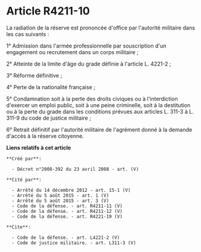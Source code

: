 # Article R4211-10

La radiation de la réserve est prononcée d'office par l'autorité militaire dans les cas suivants : 

1° Admission dans l'armée professionnelle par souscription d'un engagement ou recrutement dans un corps militaire ; 

2° Atteinte de la limite d'âge du grade définie à l'article L. 4221-2 ; 

3° Réforme définitive ; 

4° Perte de la nationalité française ; 

5° Condamnation soit à la perte des droits civiques ou à l'interdiction d'exercer un emploi public, soit à une peine
criminelle, soit à la destitution ou à la perte du grade dans les conditions prévues aux articles L. 311-3 à L. 311-9 du code
de justice militaire ; 

6° Retrait définitif par l'autorité militaire de l'agrément donné à la demande d'accès à la réserve citoyenne.

**Liens relatifs à cet article**

	**Créé par**:

	  - Décret n°2008-392 du 23 avril 2008 - art. (V)

	**Cité par**:

	  - Arrêté du 14 décembre 2012 - art. 15-1 (V)
	  - Arrêté du 5 août 2015 - art. 1 (V)
	  - Arrêté du 5 août 2015 - art. 3 (V)
	  - Code de la défense. - art. R4211-11 (V)
	  - Code de la défense. - art. R4211-12 (V)
	  - Code de la défense. - art. R4221-19 (V)

	**Cite**:

	  - Code de la défense. - art. L4221-2 (V)
	  - Code de justice militaire. - art. L311-3 (V)
